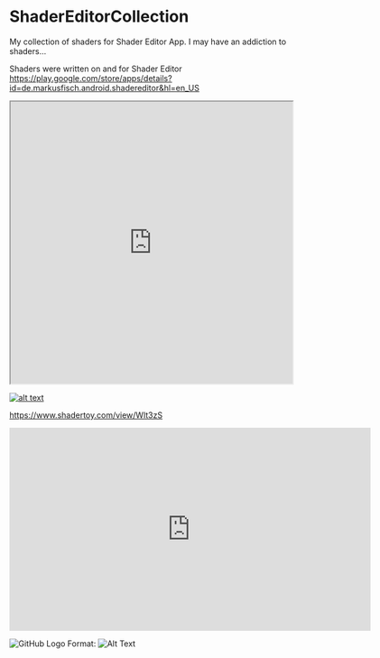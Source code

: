 # ShaderEditorCollection
My collection of shaders for Shader Editor App. I may have an addiction to shaders...

Shaders were written on and for Shader Editor
https://play.google.com/store/apps/details?id=de.markusfisch.android.shadereditor&hl=en_US

<iframe src="https://www.shadertoy.com/embed/4td3Wn" style="height: 500px; width: 500px;"></iframe>

[![alt text](http://example.com/exampl.png)](http://example.com/link "title")

https://www.shadertoy.com/view/Wlt3zS

<iframe width="640" height="360" frameborder="0" src="https://www.shadertoy.com/embed/Wlt3zS?gui=true&t=10&paused=true&muted=false" allowfullscreen></iframe>

![GitHub Logo](/images/colorwave.png)
Format: ![Alt Text](url)

